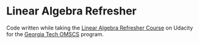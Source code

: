 # Linear Algebra Refresher

Code written while taking the [Linear Algebra Refresher Course](https://www.udacity.com/course/linear-algebra-refresher-course--ud953) 
on Udacity for the [Georgia Tech OMSCS](https://omscs.gatech.edu) program.